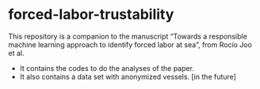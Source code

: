 
# forced-labor-trustability

This repository is a companion to the manuscript “Towards a responsible
machine learning approach to identify forced labor at sea”, from Rocío
Joo et al.

-   It contains the codes to do the analyses of the paper.
-   It also contains a data set with anonymized vessels. \[in the
    future\]
